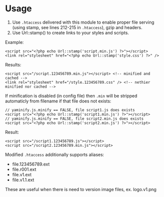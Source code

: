 # Usage

1. Use `.htaccess` delivered with this module to enable proper file serving (using stamp, see lines 212-215 in `.htaccess`), gzip and headers.
2. Use Url::stamp() to create links to your styles and scripts.

Example:

	<script src="<?php echo Url::stamp('script.min.js') ?>"></script>
	<link rel="stylesheet" href="<?php echo Url::stamp('style.css') ?>" />

Results:

	<script src="/script.123456789.min.js"></script> <!-- minified and cached -->
	<link rel="stylesheet" href="/style.123456789.css" /> <!-- nethier minified nor cached -->

If minification is disabled (in config file) then `.min` will be stripped automaticly from filename if that file does not exists:

	// yaminify.js.minify == FALSE, file script1.js does exists
	<script src="<?php echo Url::stamp('script1.min.js') ?>"></script>
	// yaminify.js.minify == FALSE, file script2.min.js does exists
	<script src="<?php echo Url::stamp('script2.min.js') ?>"></script>

Result:

	<script src="/script1.123456789.js"></script>
	<script src="/script2.123456789.min.js"></script>

Modified `.htaccess` additionally supports aliases:

- file.123456789.ext
- file.r001.ext
- file.v1.ext
- file.v1.1.ext

These are useful when there is need to version image files, ex. logo.v1.png